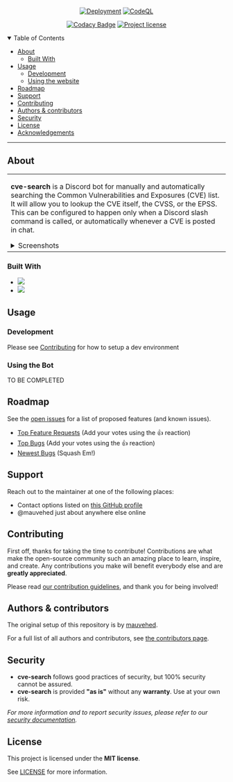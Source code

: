 <div align="center">
<br />

[![Deployment](https://github.com/mauvehed/cve-search-discord/actions/workflows/main.yml/badge.svg)](https://github.com/mauvehed/cve-search-discord/actions/workflows/main.yml)
[![CodeQL](https://github.com/mauvehed/cve-search-discord/actions/workflows/codeql-analysis.yml/badge.svg?branch=main)](https://github.com/mauvehed/cve-search-discord/actions/workflows/codeql-analysis.yml)

[![Codacy Badge](https://app.codacy.com/project/badge/Grade/4ec1fc69d8a14048a80124167f6f7664)](https://www.codacy.com/gh/mauvehed/cve-search-discord/dashboard)
[![Project license](https://img.shields.io/github/license/mauvehed/cve-search-discord.svg?style=flat-square)](LICENSE)

</div>

<details open="open">
<summary>Table of Contents</summary>

- [About](#about)
  - [Built With](#built-with)
- [Usage](#usage)
  - [Development](#development)
  - [Using the website](#using-the-website)
- [Roadmap](#roadmap)
- [Support](#support)
- [Contributing](#contributing)
- [Authors & contributors](#authors--contributors)
- [Security](#security)
- [License](#license)
- [Acknowledgements](#acknowledgements)

</details>

---

## About

<table><tr><td>

**cve-search** is a Discord bot for manually and automatically searching the Common Vulnerabilities and Exposures (CVE) list. It will allow you to lookup the CVE itself, the CVSS, or the EPSS. This can be configured to happen only when a Discord slash command is called, or automatically whenever a CVE is posted in chat.

<details>
<summary>Screenshots</summary>
<br>

> **[?]**
> Please provide your screenshots here.

|                               Home Page                               |                               Login Page                               |
| :-------------------------------------------------------------------: | :--------------------------------------------------------------------: |
| <img src="docs/images/screenshot.png" title="Home Page" width="100%"> | <img src="docs/images/screenshot.png" title="Login Page" width="100%"> |

</details>

</td></tr></table>

### Built With

- <img src="https://img.shields.io/badge/Python-3776AB?style=for-the-badge&logo=python&logoColor=white" />
- <img src="https://img.shields.io/badge/Visual_Studio_Code-0078D4?style=for-the-badge&logo=visual%20studio%20code&logoColor=white" />

## Usage

### Development
Please see [Contributing](#contributing) for how to setup a dev environment

### Using the Bot

TO BE COMPLETED

## Roadmap

See the [open issues](https://github.com/mauvehed/cve-search-discord/issues) for a list of proposed features (and known issues).

- [Top Feature Requests](https://github.com/mauvehed/cve-search-discord/issues?q=label%3Aenhancement+is%3Aopen+sort%3Areactions-%2B1-desc) (Add your votes using the 👍 reaction)
- [Top Bugs](https://github.com/mauvehed/cve-search-discord/issues?q=is%3Aissue+is%3Aopen+label%3Abug+sort%3Areactions-%2B1-desc) (Add your votes using the 👍 reaction)
- [Newest Bugs](https://github.com/mauvehed/cve-search-discord/issues?q=is%3Aopen+is%3Aissue+label%3Abug) (Squash Em!)

## Support

Reach out to the maintainer at one of the following places:

- Contact options listed on [this GitHub profile](https://github.com/mauvehed)
- @mauvehed just about anywhere else online

## Contributing

First off, thanks for taking the time to contribute! Contributions are what make the open-source community such an amazing place to learn, inspire, and create. Any contributions you make will benefit everybody else and are **greatly appreciated**.


Please read [our contribution guidelines](docs/CONTRIBUTING.md), and thank you for being involved!

## Authors & contributors

The original setup of this repository is by [mauvehed](https://github.com/mauvehed).

For a full list of all authors and contributors, see [the contributors page](https://github.com/mauvehed/cve-search-discord/contributors).

## Security

- **cve-search** follows good practices of security, but 100% security cannot be assured.
- **cve-search** is provided **"as is"** without any **warranty**. Use at your own risk.

_For more information and to report security issues, please refer to our [security documentation](docs/SECURITY.md)._

## License

This project is licensed under the **MIT license**.

See [LICENSE](LICENSE) for more information.

